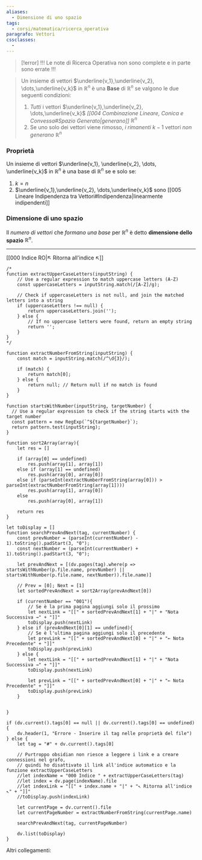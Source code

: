 ```yaml
---
aliases:
  - Dimensione di uno spazio
tags:
  - corsi/matematica/ricerca_operativa
paragrafo: Vettori
cssclasses:
  - 
---
```

> [!error] !!! Le note di Ricerca Operativa non sono complete e in parte sono errate !!!

>Un insieme di vettori $\underline{v_1},\underline{v_2}, \dots,\underline{v_k}$ in $\mathbb{R}^n$ è una **Base** di $\mathbb{R}^n$ se valgono le due seguenti condizioni:
>1. *Tutti* i vettori $\underline{v_1},\underline{v_2}, \dots,\underline{v_k}$ *[[004 Combinazione Lineare, Conica e Convessa#Spazio Generato|generano]] $\mathbb{R}^n$*
>2. Se uno solo dei vettori viene rimosso, *i rimanenti* $k-1$ vettori *non generano $\mathbb{R}^n$*

### Proprietà
Un insieme di vettori $\underline{v_1}, \underline{v_2}, \dots, \underline{v_k}$ in $\mathbb{R}^n$ è una base di $\mathbb{R}^n$ se e solo se:
1. $k = n$
2. $\underline{v_1},\underline{v_2}, \dots,\underline{v_k}$ sono [[005 Lineare Indipendenza tra Vettori#Indipendenza|linearmente indipendenti]]

### Dimensione di uno spazio
Il *numero di vettori* che *formano una base* per $\mathbb{R}^n$ è detto **dimensione dello spazio** $\mathbb{R}^n$.


___
[[000 Indice RO|↖ Ritorna all'indice ↖]]

```dataviewjs
/*
function extractUpperCaseLetters(inputString) {
	// Use a regular expression to match uppercase letters (A-Z)
	const uppercaseLetters = inputString.match(/[A-Z]/g);
	
	// Check if uppercaseLetters is not null, and join the matched letters into a string
	if (uppercaseLetters !== null) {
		return uppercaseLetters.join('');
	} else {
	    // If no uppercase letters were found, return an empty string
	    return '';
	}
}
*/

function extractNumberFromString(inputString) {
	const match = inputString.match(/^\d{3}/);
	
	if (match) {
		return match[0];
	} else {
		return null; // Return null if no match is found
	}
}

function startsWithNumber(inputString, targetNumber) {
  // Use a regular expression to check if the string starts with the target number
  const pattern = new RegExp(`^${targetNumber}`);
  return pattern.test(inputString);
}

function sort2Array(array){
	let res = []
	
	if (array[0] == undefined)
		res.push(array[1], array[1])
	else if (array[1] == undefined)
		res.push(array[0], array[0])
	else if (parseInt(extractNumberFromString(array[0])) > parseInt(extractNumberFromString(array[1])))
		res.push(array[1], array[0])
	else
		res.push(array[0], array[1])
	
	return res
}

let toDisplay = []
function searchPrevAndNext(tag, currentNumber) {
	const prevNumber = (parseInt(currentNumber) - 1).toString().padStart(3, "0");
	const nextNumber = (parseInt(currentNumber) + 1).toString().padStart(3, "0");
	
	let prevAndNext = [(dv.pages(tag).where(p => startsWithNumber(p.file.name, prevNumber) || startsWithNumber(p.file.name, nextNumber)).file.name)]
	
	// Prev = [0]; Next = [1]
	let sortedPrevAndNext = sort2Array(prevAndNext[0])
	
	if (currentNumber == "001"){ 
		// Se è la prima pagina aggiungi solo il prossimo
		let nextLink = "[[" + sortedPrevAndNext[1] + "|" + "Nota Successiva →" + "]]"
		toDisplay.push(nextLink)
	} else if (prevAndNext[0][1] == undefined){
		// Se è l'ultima pagina aggiungi solo il precedente
		let prevLink = "[[" + sortedPrevAndNext[0] + "|" + "← Nota Precedente" + "]]"
		toDisplay.push(prevLink)
	} else {
		let nextLink = "[[" + sortedPrevAndNext[1] + "|" + "Nota Successiva →" + "]]"
		toDisplay.push(nextLink)
		
		let prevLink = "[[" + sortedPrevAndNext[0] + "|" + "← Nota Precedente" + "]]"
		toDisplay.push(prevLink)
	}
	
	
}

if (dv.current().tags[0] == null || dv.current().tags[0] == undefined){
	dv.header(1, "Errore - Inserire il tag nelle proprietà del file")
} else {
	let tag = "#" + dv.current().tags[0]

	// Purtroppo obsidian non riesce a leggere i link e a creare connessioni nel grafo,
	// quindi ho disattivato il link all'indice automatico e la funzione extractUpperCaseLetters
	//let indexName = "000 Indice " + extractUpperCaseLetters(tag)
	//let index = dv.page(indexName).file
	//let indexLink = "[[" + index.name + "|" + "↖ Ritorna all'indice ↖" + "]]"
	//toDisplay.push(indexLink)
	
	let currentPage = dv.current().file
	let currentPageNumber = extractNumberFromString(currentPage.name)
	
	searchPrevAndNext(tag, currentPageNumber)
	
	dv.list(toDisplay)
}
```

Altri collegamenti: 